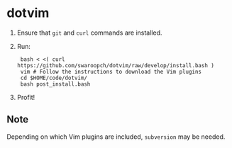 # dotvim

1. Ensure that `git` and `curl` commands are installed.

2. Run:

        bash < <( curl https://github.com/swaroopch/dotvim/raw/develop/install.bash )
        vim # Follow the instructions to download the Vim plugins
        cd $HOME/code/dotvim/
        bash post_install.bash

3. Profit!

## Note

Depending on which Vim plugins are included, `subversion` may be needed.

<!--
vim: ft=mkd
-->
